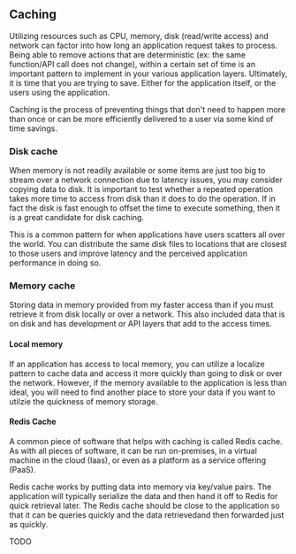 ## Caching

Utilizing resources such as CPU, memory, disk (read/write access) and network can factor into how long an application request takes to process.  Being able to remove actions that are deterministic (ex: the same function/API call does not change), within a certain set of time is an important pattern to implement in your various application layers.  Ultimately, it is time that you are trying to save.  Either for the application itself, or the users using the application.  

Caching is the process of preventing things that don't need to happen more than once or can be more efficiently delivered to a user via some kind of time savings.

### Disk cache

When memory is not readily available or some items are just too big to stream over a network connection due to latency issues, you may consider copying data to disk.  It is important to test whether a repeated operation takes more time to access from disk than it does to do the operation.  If in fact the disk is fast enough to offset the time to execute something, then it is a great candidate for disk caching.

This is a common pattern for when applications have users scatters all over the world.  You can distribute the same disk files to locations that are closest to those users and improve latency and the perceived application performance in doing so.

### Memory cache

Storing data in memory provided from my faster access than if you must retrieve it from disk locally or over a network.  This also included data that is on disk and has development or API layers that add to the access times.

#### Local memory

If an application has access to local memory, you can utilize a localize pattern to cache data and access it more quickly than going to disk or over the network.  However, if the memory available to the application is less than ideal, you will need to find another place to store your data if you want to utilzie the quickness of memory storage.

#### Redis Cache

A common piece of software that helps with caching is called Redis cache.  As with all pieces of software, it can be run on-premises, in a virtual machine in the cloud (Iaas), or even as a platform as a service offering (PaaS).

Redis cache works by putting data into memory via key/value pairs.  The application will typically serialize the data and then hand it off to Redis for quick retrieval later.  The Redis cache should be close to the application so that it can be queries quickly and the data retrievedand then forwarded just as quickly.

TODO
